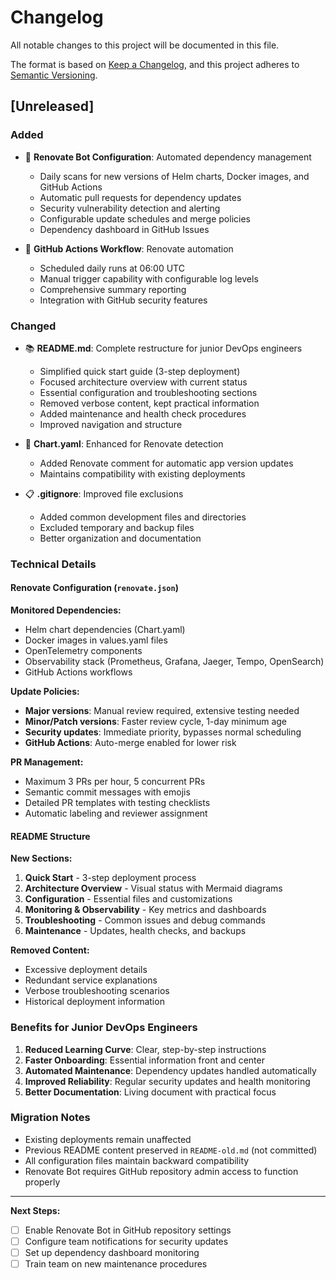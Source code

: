 # Changelog

All notable changes to this project will be documented in this file.

The format is based on [Keep a Changelog](https://keepachangelog.com/en/1.0.0/),
and this project adheres to [Semantic Versioning](https://semver.org/spec/v2.0.0.html).

## [Unreleased]

### Added

- 🤖 **Renovate Bot Configuration**: Automated dependency management
  - Daily scans for new versions of Helm charts, Docker images, and GitHub Actions
  - Automatic pull requests for dependency updates
  - Security vulnerability detection and alerting
  - Configurable update schedules and merge policies
  - Dependency dashboard in GitHub Issues

- 🔄 **GitHub Actions Workflow**: Renovate automation
  - Scheduled daily runs at 06:00 UTC
  - Manual trigger capability with configurable log levels
  - Comprehensive summary reporting
  - Integration with GitHub security features

### Changed

- 📚 **README.md**: Complete restructure for junior DevOps engineers
  - Simplified quick start guide (3-step deployment)
  - Focused architecture overview with current status
  - Essential configuration and troubleshooting sections
  - Removed verbose content, kept practical information
  - Added maintenance and health check procedures
  - Improved navigation and structure

- 🔧 **Chart.yaml**: Enhanced for Renovate detection
  - Added Renovate comment for automatic app version updates
  - Maintains compatibility with existing deployments

- 📋 **.gitignore**: Improved file exclusions
  - Added common development files and directories
  - Excluded temporary and backup files
  - Better organization and documentation

### Technical Details

#### Renovate Configuration (`renovate.json`)

**Monitored Dependencies:**
- Helm chart dependencies (Chart.yaml)
- Docker images in values.yaml files
- OpenTelemetry components
- Observability stack (Prometheus, Grafana, Jaeger, Tempo, OpenSearch)
- GitHub Actions workflows

**Update Policies:**
- **Major versions**: Manual review required, extensive testing needed
- **Minor/Patch versions**: Faster review cycle, 1-day minimum age
- **Security updates**: Immediate priority, bypasses normal scheduling
- **GitHub Actions**: Auto-merge enabled for lower risk

**PR Management:**
- Maximum 3 PRs per hour, 5 concurrent PRs
- Semantic commit messages with emojis
- Detailed PR templates with testing checklists
- Automatic labeling and reviewer assignment

#### README Structure

**New Sections:**
1. **Quick Start** - 3-step deployment process
2. **Architecture Overview** - Visual status with Mermaid diagrams  
3. **Configuration** - Essential files and customizations
4. **Monitoring & Observability** - Key metrics and dashboards
5. **Troubleshooting** - Common issues and debug commands
6. **Maintenance** - Updates, health checks, and backups

**Removed Content:**
- Excessive deployment details
- Redundant service explanations  
- Verbose troubleshooting scenarios
- Historical deployment information

### Benefits for Junior DevOps Engineers

1. **Reduced Learning Curve**: Clear, step-by-step instructions
2. **Faster Onboarding**: Essential information front and center
3. **Automated Maintenance**: Dependency updates handled automatically
4. **Improved Reliability**: Regular security updates and health monitoring
5. **Better Documentation**: Living document with practical focus

### Migration Notes

- Existing deployments remain unaffected
- Previous README content preserved in `README-old.md` (not committed)
- All configuration files maintain backward compatibility
- Renovate Bot requires GitHub repository admin access to function properly

---

**Next Steps:**
- [ ] Enable Renovate Bot in GitHub repository settings
- [ ] Configure team notifications for security updates
- [ ] Set up dependency dashboard monitoring
- [ ] Train team on new maintenance procedures

